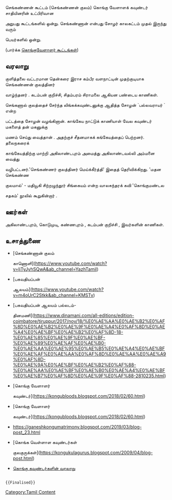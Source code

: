 செங்கண்ணன் கூட்டம் (செங்கண்ணன் குலம்) கொங்கு வேளாளக் கவுண்டர் சாதியினரின் உட்பிரிவான
அறுபது கூட்டங்களில் ஒன்று. செங்கண்ணான் என்பது சோழர் காலகட்டம் முதல் இருந்து வரும்
பெயர்களில் ஒன்று.

(பார்க்க [கொங்குவேளாளர் கூட்டங்கள்](கொங்குவேளாளர்_கூட்டங்கள் "wikilink"))

## வரலாறு

குளித்தலை வட்டரமான தென்கரை இராச கம்பீர வளநாட்டின் முதற்குடியாக செங்கண்ணன் குலத்தினர்
வாழ்ந்தனர் . கடம்பன் குறிச்சி, சிதம்பரம் சிராமலை ஆகியன பண்டைய காணிகள்.

செங்கணால் குலத்தைச் சேர்ந்த லிங்கக்கவுண்டனுக்கு ஆதித்த சோழன் \`பல்லவராயர் \` என்ற
பட்டத்தை சோழன் வழங்கினான். காங்கேய நாட்டுக் காணியாள் வேல கவுண்டர் மகளைத் தன் மகனுக்கு
மணம் செய்து வைத்தான் . அதற்குச் சீதனமாகக் கங்கேயத்தைப் பெற்றனர். தலைநகரைக்
காங்கேயத்திற்கு மாற்றி அகிலாண்டபுரம் அமைத்து அகிலாண்டவல்லி அம்மனை வைத்து
வழிபட்டனர்.\'செங்கண்ணர் குலத்தினர் மெய்க்கீர்த்தி\' இதைத் தெரிவிக்கிறது. \'மதன செங்கண்ண
குலமால்\' - மதியூகி சிற்றழுந்தூர் சிங்கையம் என்ற வாலசுந்தரக் கவி \'கொங்குமண்டல
சதகம்\' நூலில் கூறுகின்றார் .

## ஊர்கள்

அகிலாண்டபுரம், கொடுமுடி, கண்ணபுரம் , கடம்பன் குறிச்சி , இவர்களின் காணிகள்.

## உசாத்துணை

-   [செங்கண்ணான் குலம்
    காணொளி](https://www.youtube.com/watch?v=ljTyJyhSQwA&ab_channel=YazhTamil)
-   [பகவதியப்பன்
    ஆலயம்](https://www.youtube.com/watch?v=m4oUrC2Stkk&ab_channel=KMSTv)
-   [பகவதியப்பன் ஆலயம் பல்லடம்-
    தினமணி](https://www.dinamani.com/all-editions/edition-coimbatore/tiruppur/2017/nov/18/%E0%AE%AA%E0%AE%B2%E0%AF%8D%E0%AE%B2%E0%AE%9F%E0%AE%A4%E0%AF%8D%E0%AE%A4%E0%AE%BF%E0%AE%B2%E0%AF%8D-18-%E0%AE%85%E0%AE%9F%E0%AE%BF-%E0%AE%89%E0%AE%AF%E0%AE%B0-%E0%AE%AA%E0%AE%95%E0%AE%B5%E0%AE%A4%E0%AE%BF%E0%AE%AF%E0%AE%AA%E0%AF%8D%E0%AE%AA%E0%AE%A9%E0%AF%8D-%E0%AE%9A%E0%AE%BF%E0%AE%B2%E0%AF%88-%E0%AE%AA%E0%AE%BF%E0%AE%B0%E0%AE%A4%E0%AE%BF%E0%AE%B7%E0%AF%8D%E0%AE%9F%E0%AF%88-2810235.html)
-   [கொங்கு வேளாளர்
    கவுண்டர்](https://kongubloods.blogspot.com/2018/02/60.html)
-   [கொங்கு வேளாளர்
    கவுண்டர்](https://kongubloods.blogspot.com/2018/02/60.html)
-   <https://ganeshkongumatrimony.blogspot.com/2019/03/blog-post_23.html>
-   [கொங்க வெள்ளாள கவுண்டர்கள்
    குலகுருக்கள்](https://kongukulagurus.blogspot.com/2009/04/blog-post.html)
-   [கொங்கு கவுண்டர்களின் வரலாறு](https://kongudesarajakkal.blogspot.com/)

```{=mediawiki}
{{Finalised}}
```
[Category:Tamil Content](Category:Tamil_Content "wikilink")
